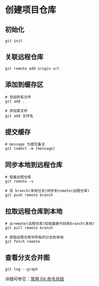 # 创建项目仓库

## 初始化

```
git init
```

## 关联远程仓库

```
git remote add origin url
```

## 添加到缓存区

```
# 添加所有文件
git add .

# 添加某文件
git add 文件名
```

## 提交缓存

```
# message 为提交备注
git commit -m [message]
```

## 同步本地到远程仓库

```
# 查看远程仓库
git remote -v

# 将 branch(本地分支)同步到remote(远程仓库)
git push remote branch
```

## 拉取远程仓库到本地

```
# 从remote(远程仓库)拉取最新代码到branch(本地)
git pull remote branch

# 获取远程仓库中所有的分支到本地
git fetch remote
```



## 查看分支合并图

```
git log --graph
```





详细可参见：[常用 Git 命令总结](https://lance.moe/post-329.html)

